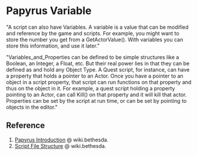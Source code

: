 # Papyrus Variable

"A script can also have Variables. A variable is a value that can be modified and reference by the game and scripts. For example, you might want to store the number you get from a GetActorValue(). With variables you can store this information, and use it later."

"Variables_and_Properties can be defined to be simple structures like a Boolean, an Integer, a Float, etc. But their real power lies in that they can be defined as and hold any Object Type. A Quest script, for instance, can have a property that holds a pointer to an Actor. Once you have a pointer to an object in a script property, that script can run functions on that property and thus on the object in it. For example, a quest script holding a property pointing to an Actor, can call Kill() on that property and it will kill that actor. Properties can be set by the script at run time, or can be set by pointing to objects in the editor."

## Reference

1. [Papyrus Introduction](https://wiki.bethesda.net/wiki/creationkit/Skyrim/Papyrus_Introduction/) @ wiki.bethesda.
2. [Script File Structure](https://wiki.bethesda.net/wiki/creationkit/Skyrim/Script_File_Structure/) @ wiki.bethesda.